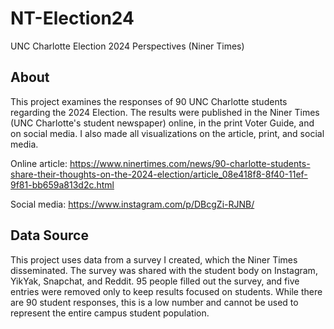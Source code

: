 # NT-Election24
UNC Charlotte Election 2024 Perspectives (Niner Times)

## About
This project examines the responses of 90 UNC Charlotte students regarding the 2024 Election. The results were published in the Niner Times (UNC Charlotte's student newspaper) online, in the print Voter Guide, and on social media. I also made all visualizations on the article, print, and social media.

Online article: https://www.ninertimes.com/news/90-charlotte-students-share-their-thoughts-on-the-2024-election/article_08e418f8-8f40-11ef-9f81-bb659a813d2c.html

Social media: https://www.instagram.com/p/DBcgZi-RJNB/

## Data Source
This project uses data from a survey I created, which the Niner Times disseminated. The survey was shared with the student body on Instagram, YikYak, Snapchat, and Reddit. 95 people filled out the survey, and five entries were removed only to keep results focused on students. While there are 90 student responses, this is a low number and cannot be used to represent the entire campus student population.
